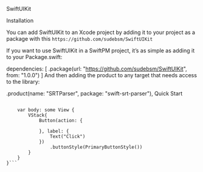SwiftUIKit

Installation

You can add SwiftUIKit to an Xcode project by adding it to your project as a package with this `https://github.com/sudebsm/SwiftUIKit`

If you want to use SwiftUIKit in a SwiftPM project, it’s as simple as adding it to your Package.swift:

dependencies: [
  .package(url: "https://github.com/sudebsm/SwiftUIKit", from: "1.0.0")
]
And then adding the product to any target that needs access to the library:

.product(name: "SRTParser", package: "swift-srt-parser"),
Quick Start

```struct SwiftUIKit: View {
 
    var body: some View {
        VStack{
            Button(action: {
                
            }, label: {
                Text("Click")
            })
                .buttonStyle(PrimaryButtonStyle())
        }
    }
}```
